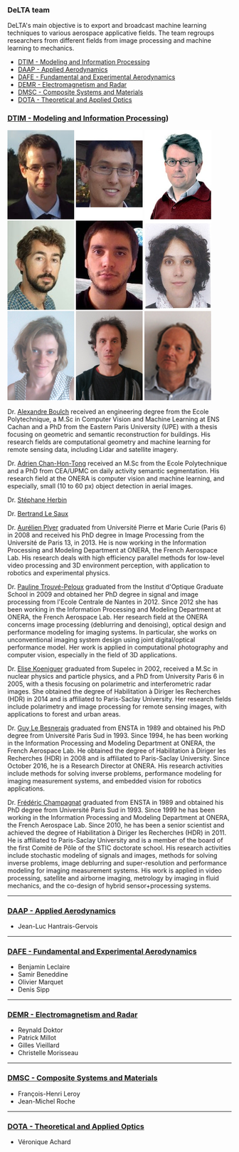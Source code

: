 ### DeLTA team

DeLTA's main objective is to export and broadcast machine learning techniques to various aerospace applicative fields.
The team regroups researchers from different fields from image processing and machine learning to mechanics.

* [DTIM - Modeling and Information Processing](#dtim)
* [DAAP - Applied Aerodynamics](#daap)
* [DAFE - Fundamental and Experimental Aerodynamics](#dafe)
* [DEMR - Electromagnetism and Radar](#demr)
* [DMSC - Composite Systems and Materials](#dmsc)
* [DOTA - Theoretical and Applied Optics](#dota)

### [DTIM - Modeling and Information Processing](http://www.onera.fr/en/dtim))<a name="dtim"></a>

![alt text](team/A_Boulch.jpg "Alexandre Boulch")
![alt text](team/A_ChanHonTong.jpg "Adrien Chan-Hon-Tong")
![alt text](team/S_Herbin.png "Stephane Herbin")
![alt text](team/B_LeSaux.jpg "Bertrand Le Saux")
![alt text](team/A_Plyer.png "Aurélien Plyer")
![alt text](team/P_TrouvePeloux.jpg "Pauline Trouvé-Peloux")
![alt text](team/E_Koeniguer.png "Elise Koeniguer")
![alt text](team/G_LeBesnerais.png "Guy Le Besnerais")
![alt text](team/F_Champagnat.png "Frédéric Champagnat")

Dr. [Alexandre Boulch](https://sites.google.com/view/boulch)
received an engineering degree from the Ecole Polytechnique, a M.Sc in Computer Vision and Machine Learning at ENS Cachan and a PhD from the Eastern Paris University (UPE) with a thesis focusing on geometric and semantic reconstruction for buildings. His research fields are computational geometry and machine learning for remote sensing data, including Lidar and satellite imagery.

Dr. [Adrien Chan-Hon-Tong](https://www.researchgate.net/profile/Adrien_Chan-Hon-Tong)
received an M.Sc from the Ecole Polytechnique and a PhD from CEA/UPMC on daily activity semantic segmentation. His research field at the ONERA is computer vision and machine learning, and especially, small (10 to 60 px) object detection in aerial images.

Dr. [Stéphane Herbin](http://www.onera.fr/fr/staff/stephane-herbin)

Dr. [Bertrand Le Saux](http://www.onera.fr/en/staff/bertrand-le-saux)

Dr. [Aurélien Plyer](https://www.researchgate.net/profile/Aurelien_Plyer) graduated from Université Pierre et Marie Curie (Paris 6) in 2008 and received his PhD degree in Image Processing from the Université de Paris  13, in 2013. He is now working in the Information Processing and Modeling Department at ONERA, the French Aerospace Lab. His research deals with high efficiency parallel methods for low-level video processing and 3D environment perception, with application to robotics and experimental physics.

Dr. [Pauline Trouvé-Peloux](https://www.researchgate.net/profile/Pauline_Trouve) graduated from the Institut d'Optique Graduate School in 2009 and obtained her PhD degree in signal and image processing from l'Ecole Centrale de Nantes in 2012.  Since 2012 she has been working in the Information Processing and Modeling Department at ONERA, the French Aerospace Lab. Her research field at the ONERA concerns image processing (deblurring and denoising), optical design and performance modeling for imaging systems. In particular, she works on unconventional imaging system design using joint digital/optical performance model.  Her work is applied in  computational photography and computer vision, especially in the field of 3D applications.

Dr. [Elise Koeniguer](https://www.researchgate.net/profile/Elise_Koeniguer) graduated from Supelec in 2002, received a M.Sc in nuclear physics and particle physics, and a PhD from University Paris 6 in 2005, with a thesis focusing on
polarimetric and interferometric radar images. She obtained the degree of Habilitation à Diriger les Recherches (HDR) in 2014 and is affiliated to Paris-Saclay University.
Her research fields include polarimetry and image processing for remote sensing images, with applications to forest and urban areas.

Dr. [Guy Le Besnerais](https://scholar.google.fr/citations?user=r8V306wAAAAJ&hl=fr) graduated from ENSTA in 1989 and obtained his PhD degree from Université Paris Sud in 1993. Since 1994, he has been working in the Information Processing and Modeling Department at ONERA, the French Aerospace Lab. He obtained the degree of Habilitation à Diriger les Recherches (HDR) in 2008 and is affiliated to Paris-Saclay University. Since October 2016, he is a Research Director at ONERA. His research activities include methods for solving inverse problems, performance modeling for imaging measurement systems, and embedded vision for robotics applications.

Dr. [Frédéric Champagnat](https://www.researchgate.net/profile/Frederic_Champagnat) graduated from ENSTA in 1989 and obtained his PhD degree from Université Paris Sud in 1993. Since 1999 he has been working in the Information Processing and Modeling Department at ONERA, the French Aerospace Lab. Since 2010, he has been a senior scientist and achieved the degree of Habilitation à Diriger les Recherches (HDR) in 2011. He is affiliated to Paris-Saclay University and is a member of the board of the first Comité de Pôle of the STIC doctorate school. His research activities include stochastic modeling of signals and images, methods for solving inverse problems, image deblurring and super-resolution and performance modeling for imaging measurement systems. His work is applied in video processing, satellite and airborne imaging, metrology by imaging in fluid mechanics, and the co-design of hybrid sensor+processing systems.



---
### [DAAP - Applied Aerodynamics](http://www.onera.fr/en/daap)<a name="daap"></a>

* Jean-Luc Hantrais-Gervois

---
### [DAFE - Fundamental and Experimental Aerodynamics](http://www.onera.fr/en/dafe)<a name="dafe"></a>

* Benjamin Leclaire
* Samir Beneddine
* Olivier Marquet
* Denis Sipp

---
### [DEMR - Electromagnetism and Radar](http://www.onera.fr/en/demr)<a name="demr"></a>

* Reynald Doktor
* Patrick Millot
* Gilles Vieillard
* Christelle Morisseau

---
### [DMSC - Composite Systems and Materials](http://www.onera.fr/en/dmsc)<a name="dmsc"></a>

* François-Henri Leroy
* Jean-Michel Roche

---
### [DOTA - Theoretical and Applied Optics](http://www.onera.fr/en/dota)<a name="dota"></a>

* Véronique Achard
